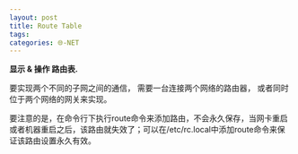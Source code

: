 ```yaml
---
layout: post
title: Route Table
tags: 
categories: 🌐-NET
---
```




**显示 & 操作 路由表.**

要实现两个不同的子网之间的通信，
需要一台连接两个网络的路由器，
或者同时位于两个网络的网关来实现。

要注意的是，在命令行下执行route命令来添加路由，不会永久保存，当网卡重启或者机器重启之后，该路由就失效了；可以在/etc/rc.local中添加route命令来保证该路由设置永久有效。

